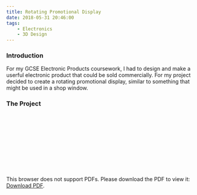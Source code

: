 ```yaml
---
title: Rotating Promotional Display
date: 2018-05-31 20:46:00
tags: 
    - Electronics
    - 3D Design
---
```

### Introduction
For my GCSE Electronic Products coursework, I had to design and make a userful electronic product that could be sold commercially. For my project decided to create a rotating promotional display, similar to something that might be used in a shop window. 

### The Project
<object data="https://butty-builds.me/Rotating%20Promotional%20Display.pdf" type="application/pdf" width="100%" height="700px">
<! -- Waylan & amc @ https://stackoverflow.com/questions/39777166/display-pdf-image-in-markdown -->
    <embed src="https://butty-builds.me/Rotating%20Promotional%20Display.pdf">
        <p>This browser does not support PDFs. Please download the PDF to view it: <a href="https://butty-builds.me/Rotating%20Promotional%20Display.pdf">Download PDF</a>.</p>
    </embed>
</object>